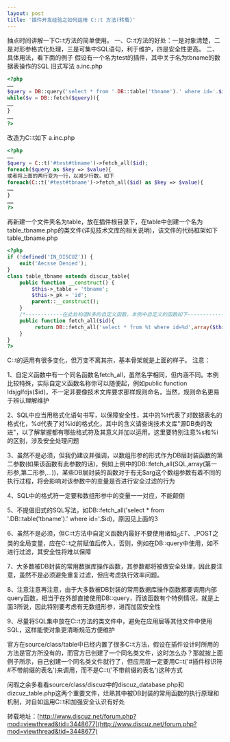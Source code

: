 ```yaml
---
layout: post
title: '插件开发经验之如何运用 C::t 方法(转载)'
---
```

抽点时间讲解一下C::t方法的简单使用。
一、C::t方法的好处：一是对象清楚，二是对形参格式化处理，三是可集中SQL语句，利于维护，四是安全性更高。
二、具体用法，看下面的例子
假设有一个名为test的插件，其中关于名为tbname的数据表操作的SQL
旧式写法
a.inc.php

```php
<?php
……
$query = DB::query('select * from '.DB::table('tbname').' where id='.$id);
while($v = DB::fetch($query)){
……
}
……
?>
```

改造为C::t如下
a.inc.php

```php
<?php
……
$query = C::t('#test#tbname')->fetch_all($id);
foreach($query as $key => $value){
或者将上面的两行变为一行，以减少行数，如下
foreach(C::t('#test#tbname')->fetch_all($id) as $key => $value){
……
}
……
?>
```

再新建一个文件夹名为table，放在插件根目录下，在table中创建一个名为table_tbname.php的类文件(详见技术文库的相关说明)，该文件的代码框架如下
table_tbname.php

```php
<?php
if (!defined('IN_DISCUZ')) {
    exit('Aecsse Denied');
}
class table_tbname extends discuz_table{
    public function __construct() {
        $this->_table = 'tbname';
        $this->_pk = 'id';
        parent::__construct();
    }
    /*------------在此处构造N多的自定义函数，本例中自定义的函数如下-------------*/
    public function fetch_all($id){
         return DB::fetch_all('select * from %t where id=%d',array($this->_table,$id));
    }
}
?>
```


C::t的运用有很多变化，但万变不离其宗，基本骨架就是上面的样子。
注意：

1、自定义函数中有一个同名函数名fetch_all，虽然名字相同，但内涵不同。本例比较特殊，实际自定义函数名称你可以随便起，例如public function ldsjglfdjs($id)，不一定非要像技术文库要求那样规则命名，当然，规则命名更易于辨认理解维护

2、SQL中应当用格式化语句书写，以保障安全性，其中的%t代表了对数据表名的格式化，%d代表了对%id的格式化，其中的含义请查询技术文库"源DB类的改进"，以了解掌握都有哪些格式符及其意义并加以运用。这里要特别注意%s和%i的区别，涉及安全处理问题

3、虽然不是必须，但我仍建议并强调，以数组形参的形式作为DB层封装函数的第二参数(如果该函数有此参数的话)，例如上例中的DB::fetch_all(SQL,array(第一形参,第二形参,...))，某些DB层封装的函数对于有无$arg这个数组参数有着不同的执行过程，将会影响对该参数中的变量是否进行安全过滤的行为

4、SQL中的格式符一定要和数组形参中的变量一一对应，不能颠倒

5、不提倡旧式的SQL写法，如DB::fetch_all('select * from '.DB::table('tbname').' where id='.$id)，原因见上面的3

6、虽然不是必须，但C::t方法中自定义函数内最好不要使用诸如$_GET、$_POST之类的全局变量，应在C::t之前赋值后传入，否则，例如在DB::query中使用，如不进行过滤，其安全性将难以保障

7、大多数被DB封装的常用数据库操作函数，其参数都将被做安全处理，因此要注意，虽然不是必须避免重复过滤，但应考虑执行效率问题。

8、注意注意再注意，由于大多数被DB封装的常用数据库操作函数都要调用内部query函数，相当于在外部直接使用DB::query，而该函数有个特例情况，就是上面3所说，因此特别要考虑有无数组形参，进而加固安全性

9、尽量将SQL集中放在C::t方法的类文件中，避免在应用层等其他文件中使用SQL，这样能使对象更清晰规范方便维护

官方在source/class/table中已经内置了很多C::t方法，假设在插件设计时所用的方法是官方所没有的，而官方已创建了一个同名类文件，这时怎么办？那就按上面例子所示，自己创建一个同名类文件就行了，但应用层一定要用C::t('#插件标识符#不带前缀的表名')来调用，而不是C::t('不带前缀的表名')这种方式

闲暇之余多看看source/class/discuz中的discuz_database.php和dizcuz_table.php这两个重要文件，烂熟其中被DB封装的常用函数的执行原理和机制，对自如运用C::t和加强安全认识有好处

转载地址：[http://www.discuz.net/forum.php?mod=viewthread&tid=3448677](http://www.discuz.net/forum.php?mod=viewthread&tid=3448677)
